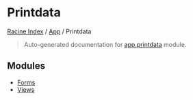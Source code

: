 # Printdata

[Racine Index](../../README.md#racine-index) /
[App](../index.md#app) /
Printdata

> Auto-generated documentation for [app.printdata](https://github.com/hgrf/racine/blob/master/app/printdata/__init__.py) module.

## Modules

- [Forms](./forms.md)
- [Views](./views.md)
